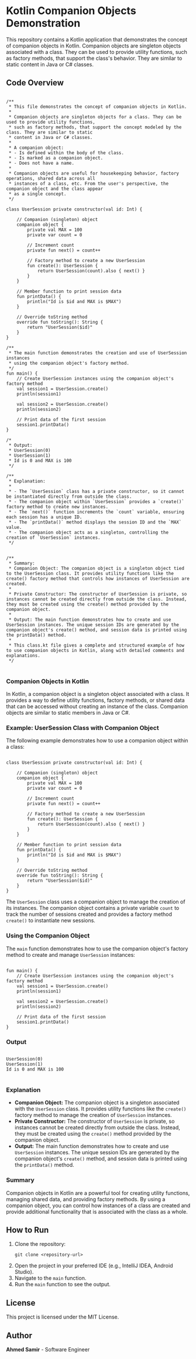 <body>

<h1>Kotlin Companion Objects Demonstration</h1>

<p>This repository contains a Kotlin application that demonstrates the concept of companion objects in Kotlin. Companion objects are singleton objects associated with a class. They can be used to provide utility functions, such as factory methods, that support the class's behavior. They are similar to static content in Java or C# classes.</p>

<h2>Code Overview</h2>

<pre>
<code>
/**
 * This file demonstrates the concept of companion objects in Kotlin.
 *
 * Companion objects are singleton objects for a class. They can be used to provide utility functions,
 * such as factory methods, that support the concept modeled by the class. They are similar to static
 * content in Java or C# classes.
 *
 * A companion object:
 * - Is defined within the body of the class.
 * - Is marked as a companion object.
 * - Does not have a name.
 *
 * Companion objects are useful for housekeeping behavior, factory operations, shared data across all
 * instances of a class, etc. From the user's perspective, the companion object and the class appear
 * as a single concept.
 */

class UserSession private constructor(val id: Int) {

    // Companion (singleton) object
    companion object {
        private val MAX = 100
        private var count = 0

        // Increment count
        private fun next() = count++

        // Factory method to create a new UserSession
        fun create(): UserSession {
            return UserSession(count).also { next() }
        }
    }

    // Member function to print session data
    fun printData() {
        println("Id is $id and MAX is $MAX")
    }

    // Override toString method
    override fun toString(): String {
        return "UserSession($id)"
    }
}

/**
 * The main function demonstrates the creation and use of UserSession instances
 * using the companion object's factory method.
 */
fun main() {
    // Create UserSession instances using the companion object's factory method
    val session1 = UserSession.create()
    println(session1)

    val session2 = UserSession.create()
    println(session2)

    // Print data of the first session
    session1.printData()
}

/*
 * Output:
 * UserSession(0)
 * UserSession(1)
 * Id is 0 and MAX is 100
 */

/**
 * Explanation:
 *
 * - The `UserSession` class has a private constructor, so it cannot be instantiated directly from outside the class.
 * - The companion object within `UserSession` provides a `create()` factory method to create new instances.
 * - The `next()` function increments the `count` variable, ensuring each session has a unique ID.
 * - The `printData()` method displays the session ID and the `MAX` value.
 * - The companion object acts as a singleton, controlling the creation of `UserSession` instances.
 */


/**
 * Summary:
 * Companion Object: The companion object is a singleton object tied to the UserSession class. It provides utility functions like the create() factory method that controls how instances of UserSession are created.
 *
 * Private Constructor: The constructor of UserSession is private, so instances cannot be created directly from outside the class. Instead, they must be created using the create() method provided by the companion object.
 *
 * Output: The main function demonstrates how to create and use UserSession instances. The unique session IDs are generated by the companion object's create() method, and session data is printed using the printData() method.
 *
 * This class.kt file gives a complete and structured example of how to use companion objects in Kotlin, along with detailed comments and explanations.
 */
</code>
</pre>

<h3>Companion Objects in Kotlin</h3>

<p>In Kotlin, a companion object is a singleton object associated with a class. It provides a way to define utility functions, factory methods, or shared data that can be accessed without creating an instance of the class. Companion objects are similar to static members in Java or C#.</p>

<h3>Example: UserSession Class with Companion Object</h3>

<p>The following example demonstrates how to use a companion object within a class:</p>

<pre><code>
class UserSession private constructor(val id: Int) {

    // Companion (singleton) object
    companion object {
        private val MAX = 100
        private var count = 0

        // Increment count
        private fun next() = count++

        // Factory method to create a new UserSession
        fun create(): UserSession {
            return UserSession(count).also { next() }
        }
    }

    // Member function to print session data
    fun printData() {
        println("Id is $id and MAX is $MAX")
    }

    // Override toString method
    override fun toString(): String {
        return "UserSession($id)"
    }
}
</code></pre>

<p>The <code>UserSession</code> class uses a companion object to manage the creation of its instances. The companion object contains a private variable <code>count</code> to track the number of sessions created and provides a factory method <code>create()</code> to instantiate new sessions.</p>

<h3>Using the Companion Object</h3>

<p>The <code>main</code> function demonstrates how to use the companion object's factory method to create and manage <code>UserSession</code> instances:</p>

<pre><code>
fun main() {
    // Create UserSession instances using the companion object's factory method
    val session1 = UserSession.create()
    println(session1)

    val session2 = UserSession.create()
    println(session2)

    // Print data of the first session
    session1.printData()
}
</code></pre>

<h3>Output</h3>

<pre>
<code>
UserSession(0)
UserSession(1)
Id is 0 and MAX is 100
</code>
</pre>

<h3>Explanation</h3>

<ul>
    <li><strong>Companion Object:</strong> The companion object is a singleton associated with the <code>UserSession</code> class. It provides utility functions like the <code>create()</code> factory method to manage the creation of <code>UserSession</code> instances.</li>
    <li><strong>Private Constructor:</strong> The constructor of <code>UserSession</code> is private, so instances cannot be created directly from outside the class. Instead, they must be created using the <code>create()</code> method provided by the companion object.</li>
    <li><strong>Output:</strong> The main function demonstrates how to create and use <code>UserSession</code> instances. The unique session IDs are generated by the companion object's <code>create()</code> method, and session data is printed using the <code>printData()</code> method.</li>
</ul>

<h3>Summary</h3>

<p>Companion objects in Kotlin are a powerful tool for creating utility functions, managing shared data, and providing factory methods. By using a companion object, you can control how instances of a class are created and provide additional functionality that is associated with the class as a whole.</p>

<h2>How to Run</h2>

<ol>
    <li>Clone the repository:
        <pre><code>git clone &lt;repository-url&gt;</code></pre>
    </li>
    <li>Open the project in your preferred IDE (e.g., IntelliJ IDEA, Android Studio).</li>
    <li>Navigate to the <code>main</code> function.</li>
    <li>Run the <code>main</code> function to see the output.</li>
</ol>

<h2>License</h2>

<p>This project is licensed under the MIT License.</p>

<h2>Author</h2>

<p><strong>Ahmed Samir</strong> - Software Engineer</p>

</body>
</html>
